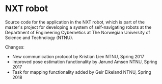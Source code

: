 # NXT robot
Source code for the application in the NXT robot, which is part of the master's project for developing a system of self-navigating robots at the Department of Engineering Cybernetics at The Norwegian University of Science and Technology (NTNU).

Changes:
- New communication protocol by Kristian Lien NTNU, Spring 2017
- Improved pose estimation functionality by Jørund Amsen NTNU, Spring 2017
- Task for mapping functionality added by Geir Eikeland NTNU, Spring 2018

